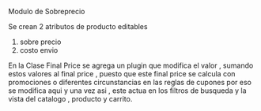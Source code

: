Modulo de Sobreprecio

Se crean 2 atributos de producto editables 

1. sobre precio
2. costo envio

En la Clase Final Price se agrega un plugin que modifica el valor , sumando estos valores al final price , puesto que este final price se calcula con promociones o diferentes circunstancias en las reglas de cupones
por eso se modifica aqui y una vez asi , este actua en los filtros de busqueda y la vista del catalogo , producto y carrito.
